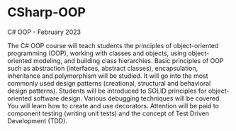 # CSharp-OOP
C# OOP - February 2023

The C# OOP course will teach students the principles of object-oriented programming (OOP), working with classes and objects, using object-oriented modeling, and building class hierarchies. Basic principles of OOP such as abstraction (interfaces, abstract classes), encapsulation, inheritance and polymorphism will be studied. It will go into the most commonly used design patterns (creational, structural and behavioral design patterns). Students will be introduced to SOLID principles for object-oriented software design. Various debugging techniques will be covered. You will learn how to create and use decorators. Attention will be paid to component testing (writing unit tests) and the concept of Test Driven Development (TDD).


